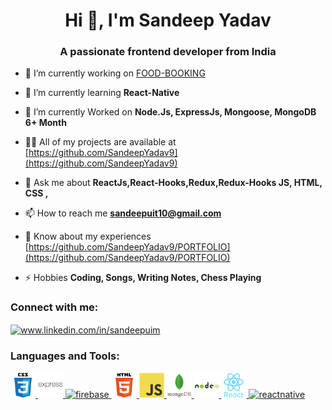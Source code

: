 <h1 align="center">Hi 👋, I'm Sandeep Yadav</h1>
<h3 align="center">A passionate frontend developer from India</h3>

- 🔭 I’m currently working on [FOOD-BOOKING](https://sandeepyadav9.github.io/FOOD-BOOKINGS/)

- 🌱 I’m currently learning **React-Native**

- 🌱 I’m currently Worked on **Node.Js, ExpressJs, Mongoose, MongoDB 6+ Month**

- 👨‍💻 All of my projects are available at [https://github.com/SandeepYadav9](https://github.com/SandeepYadav9)

- 💬 Ask me about **ReactJs,React-Hooks,Redux,Redux-Hooks JS, HTML, CSS ,**

- 📫 How to reach me **sandeepuit10@gmail.com**

- 📄 Know about my experiences [https://github.com/SandeepYadav9/PORTFOLIO](https://github.com/SandeepYadav9/PORTFOLIO)

- ⚡ Hobbies **Coding, Songs, Writing Notes, Chess Playing**

<h3 align="left">Connect with me:</h3>
<p align="left">
<a href="https://linkedin.com/in/www.linkedin.com/in/sandeepuim" target="blank"><img align="center" src="https://raw.githubusercontent.com/rahuldkjain/github-profile-readme-generator/master/src/images/icons/Social/linked-in-alt.svg" alt="www.linkedin.com/in/sandeepuim" height="30" width="40" /></a>

</p>

<h3 align="left">Languages and Tools:</h3>
<p align="left"> <a href="https://www.w3schools.com/css/" target="_blank" rel="noreferrer"> <img src="https://raw.githubusercontent.com/devicons/devicon/master/icons/css3/css3-original-wordmark.svg" alt="css3" width="40" height="40"/> </a> <a href="https://expressjs.com" target="_blank" rel="noreferrer"> <img src="https://raw.githubusercontent.com/devicons/devicon/master/icons/express/express-original-wordmark.svg" alt="express" width="40" height="40"/> </a> <a href="https://firebase.google.com/" target="_blank" rel="noreferrer"> <img src="https://www.vectorlogo.zone/logos/firebase/firebase-icon.svg" alt="firebase" width="40" height="40"/> </a> <a href="https://www.w3.org/html/" target="_blank" rel="noreferrer"> <img src="https://raw.githubusercontent.com/devicons/devicon/master/icons/html5/html5-original-wordmark.svg" alt="html5" width="40" height="40"/> </a> <a href="https://developer.mozilla.org/en-US/docs/Web/JavaScript" target="_blank" rel="noreferrer"> <img src="https://raw.githubusercontent.com/devicons/devicon/master/icons/javascript/javascript-original.svg" alt="javascript" width="40" height="40"/> </a> <a href="https://www.mongodb.com/" target="_blank" rel="noreferrer"> <img src="https://raw.githubusercontent.com/devicons/devicon/master/icons/mongodb/mongodb-original-wordmark.svg" alt="mongodb" width="40" height="40"/> </a> <a href="https://nodejs.org" target="_blank" rel="noreferrer"> <img src="https://raw.githubusercontent.com/devicons/devicon/master/icons/nodejs/nodejs-original-wordmark.svg" alt="nodejs" width="40" height="40"/> </a> <a href="https://reactjs.org/" target="_blank" rel="noreferrer"> <img src="https://raw.githubusercontent.com/devicons/devicon/master/icons/react/react-original-wordmark.svg" alt="react" width="40" height="40"/> </a> <a href="https://reactnative.dev/" target="_blank" rel="noreferrer"> <img src="https://reactnative.dev/img/header_logo.svg" alt="reactnative" width="40" height="40"/> </a> </p>
